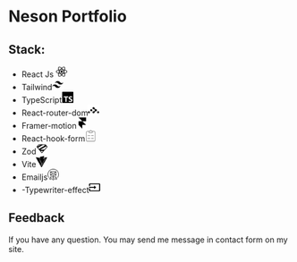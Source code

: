 # Neson Portfolio

<h2>Stack:</h2>
<ul>
<li>React Js <img src="./public/React.svg" width="20px" height="20px"/></li>
<li>Tailwind<img src="./public/Tailwindcss.svg" width="20px" height="20px"/></li>
<li>TypeScript<img src="./public/Typescript.svg" width="20px" height="20px"/></li>
<li>React-router-dom<img src="./public/Reactrouter.svg" width="20px" height="20px"/></li>
<li>Framer-motion<img src="./public/Framer.svg" width="20px" height="20px"/></li>
<li>React-hook-form<img src="./public/Reacthookform.svg" width="20px" height="20px"/></li>
<li>Zod<img src="./public/Zod.svg" width="20px" height="20px"/></li>
<li>Vite<img src="./public/Vite.svg" width="20px" height="20px"/></li>
<li>Emailjs<img src="./public/emailjs.svg" width="20px" height="20px"/></li>
<li>-Typewriter-effect<img src="./public/Typewriter-effect.svg" width="20px" height="20px"/></li>
</ul>
<h2>Feedback </h2>
<p>If you have any question. You may send me message in contact form on my site.</p>
